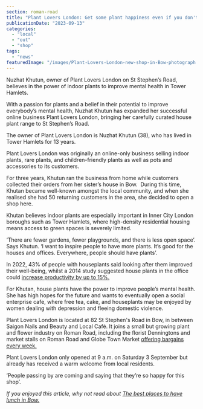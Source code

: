 ```yaml
---
section: roman-road
title: "Plant Lovers London: Get some plant happiness even if you don't have access to a garden"
publicationDate: "2023-09-13"
categories: 
  - "local"
  - "out"
  - "shop"
tags: 
  - "news"
featuredImage: "/images/Plant-Lovers-London-new-shop-in-Bow-photograph.jpg"
---
```


Nuzhat Khutun, owner of Plant Lovers London on St Stephen’s Road, believes in the power of indoor plants to improve mental health in Tower Hamlets.

With a passion for plants and a belief in their potential to improve everybody’s mental health, Nuzhat Khutun has expanded her successful online business Plant Lovers London, bringing her carefully curated house plant range to St Stephen’s Road.

The owner of Plant Lovers London is Nuzhat Khutun (38), who has lived in Tower Hamlets for 13 years. 

Plant Lovers London was originally an online-only business selling indoor plants, rare plants, and children-friendly plants as well as pots and accessories to its customers. 

For three years, Khutun ran the business from home while customers collected their orders from her sister’s house in Bow.  During this time, Khutan became well-known amongst the local community, and when she realised she had 50 returning customers in the area, she decided to open a shop here. 

Khutan believes indoor plants are especially important in Inner City London boroughs such as Tower Hamlets, where high-density residential housing means access to green spaces is severely limited. 

‘There are fewer gardens, fewer playgrounds, and there is less open space’. Says Khutun. ‘I want to inspire people to have more plants. It’s good for the houses and offices. Everywhere, people should have plants’.

In 2022, 43% of people with houseplants said looking after them improved their well-being, whilst a 2014 study suggested house plants in the office could [increase productivity by up to 15%.](https://horticulture.co.uk/houseplants/statistics/) 

For Khutan, house plants have the power to improve people’s mental health. She has high hopes for the future and wants to eventually open a social enterprise cafe, where free tea, cake, and houseplants may be enjoyed by women dealing with depression and fleeing domestic violence. 

Plant Lovers London is located at 82 St Stephen's Road in Bow, in between Saigon Nails and Beauty and Local Café. It joins a small but growing plant and flower industry on Roman Road, including the florist Denningtons and market stalls on Roman Road and Globe Town Market [offering bargains every week.](https://romanroadlondon.com/where-to-buy-house-garden-plants-mile-end-bow-globe-town-fish-island/) 

Plant Lovers London only opened at 9 a.m. on Saturday 3 September but already has received a warm welcome from local residents. 

‘People passing by are coming and saying that they’re so happy for this shop’.

_If you enjoyed this article, why not read about [The best places to have lunch in Bow.](https://romanroadlondon.com/best-lunch-places/)_
